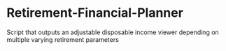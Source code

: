 # Retirement-Financial-Planner
Script that outputs an adjustable disposable income viewer depending on multiple varying retirement parameters
